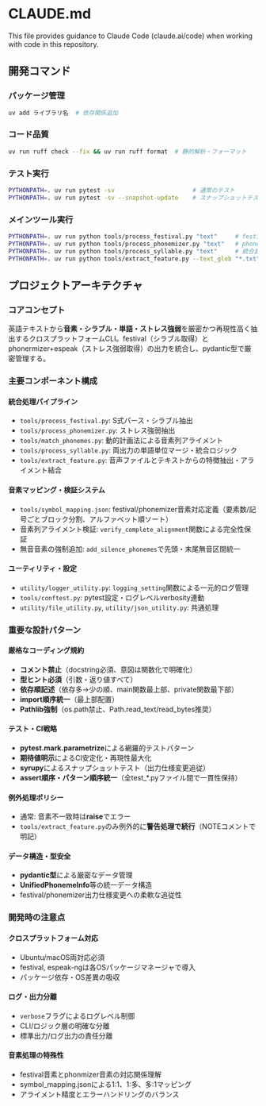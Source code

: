 # CLAUDE.md

This file provides guidance to Claude Code (claude.ai/code) when working with code in this repository.

## 開発コマンド

### パッケージ管理
```bash
uv add ライブラリ名  # 依存関係追加
```

### コード品質
```bash
uv run ruff check --fix && uv run ruff format  # 静的解析・フォーマット
```

### テスト実行
```bash
PYTHONPATH=. uv run pytest -sv                      # 通常のテスト
PYTHONPATH=. uv run pytest -sv --snapshot-update    # スナップショットテスト更新
```

### メインツール実行
```bash
PYTHONPATH=. uv run python tools/process_festival.py "text"     # festival音素解析
PYTHONPATH=. uv run python tools/process_phonemizer.py "text"   # phonemizerストレス解析  
PYTHONPATH=. uv run python tools/process_syllable.py "text"     # 統合音素・シラブル解析
PYTHONPATH=. uv run python tools/extract_feature.py --text_glob "*.txt" --wav_glob "*.wav" --output_dir ./output  # 音声アライメント特徴抽出
```

## プロジェクトアーキテクチャ

### コアコンセプト
英語テキストから**音素・シラブル・単語・ストレス強弱**を厳密かつ再現性高く抽出するクロスプラットフォームCLI。festival（シラブル取得）とphonermizer+espeak（ストレス強弱取得）の出力を統合し、pydantic型で厳密管理する。

### 主要コンポーネント構成

#### 統合処理パイプライン
- `tools/process_festival.py`: S式パース・シラブル抽出
- `tools/process_phonemizer.py`: ストレス強弱抽出  
- `tools/match_phonemes.py`: 動的計画法による音素列アライメント
- `tools/process_syllable.py`: 両出力の単語単位マージ・統合ロジック
- `tools/extract_feature.py`: 音声ファイルとテキストからの特徴抽出・アライメント結合

#### 音素マッピング・検証システム
- `tools/symbol_mapping.json`: festival/phonemizer音素対応定義（要素数/記号ごとブロック分割、アルファベット順ソート）
- 音素列アライメント検証: `verify_complete_alignment`関数による完全性保証
- 無音音素の強制追加: `add_silence_phonemes`で先頭・末尾無音区間統一

#### ユーティリティ・設定
- `utility/logger_utility.py`: `logging_setting`関数による一元的ログ管理
- `tools/conftest.py`: pytest設定・ログレベルverbosity連動
- `utility/file_utility.py`, `utility/json_utility.py`: 共通処理

### 重要な設計パターン

#### 厳格なコーディング規約
- **コメント禁止**（docstring必須、意図は関数化で明確化）
- **型ヒント必須**（引数・返り値すべて）
- **依存順記述**（依存多→少の順、main関数最上部、private関数最下部）
- **import順序統一**（最上部配置）
- **Pathlib強制**（os.path禁止、Path.read_text/read_bytes推奨）

#### テスト・CI戦略
- **pytest.mark.parametrize**による網羅的テストパターン
- **期待値明示**によるCI安定化・再現性最大化
- **syrupy**によるスナップショットテスト（出力仕様変更追従）
- **assert順序・パターン順序統一**（全test_*.pyファイル間で一貫性保持）

#### 例外処理ポリシー
- 通常: 音素不一致時は**raise**でエラー
- `tools/extract_feature.py`のみ例外的に**警告処理で続行**（NOTEコメントで明記）

#### データ構造・型安全
- **pydantic型**による厳密なデータ管理
- **UnifiedPhonemeInfo**等の統一データ構造
- festival/phonemizer出力仕様変更への柔軟な追従性

### 開発時の注意点

#### クロスプラットフォーム対応
- Ubuntu/macOS両対応必須
- festival, espeak-ngは各OSパッケージマネージャで導入
- パッケージ依存・OS差異の吸収

#### ログ・出力分離
- `verbose`フラグによるログレベル制御
- CLI/ロジック層の明確な分離
- 標準出力/ログ出力の責任分離

#### 音素処理の特殊性
- festival音素とphonmizer音素の対応関係理解
- symbol_mapping.jsonによる1:1、1:多、多:1マッピング
- アライメント精度とエラーハンドリングのバランス